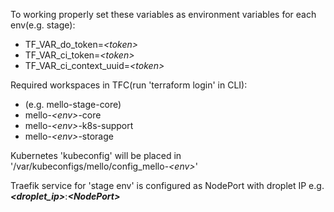 To working properly set these variables as environment variables for each env(e.g. stage):

-  TF_VAR_do_token=_\<token\>_
-  TF_VAR_ci_token=_\<token\>_
-  TF_VAR_ci_context_uuid=_\<token\>_

Required workspaces in TFC(run 'terraform login' in CLI):

-  (e.g. mello-stage-core)
-  mello-_\<env\>_-core
-  mello-_\<env\>_-k8s-support
-  mello-_\<env\>_-storage

Kubernetes 'kubeconfig' will be placed in '/var/kubeconfigs/mello/config_mello-_\<env\>_'

Traefik service for 'stage env' is configured as NodePort with droplet IP e.g. **_\<droplet_ip\>_**:**_\<NodePort\>_**
